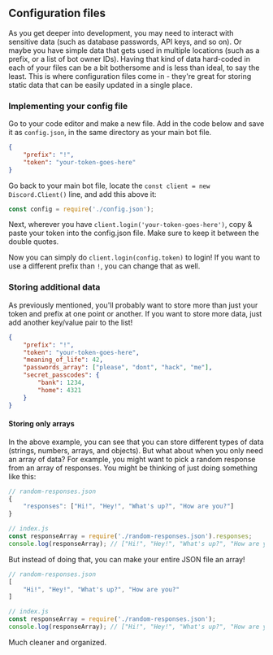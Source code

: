 ## Configuration files

As you get deeper into development, you may need to interact with sensitive data (such as database passwords, API keys, and so on). Or maybe you have simple data that gets used in multiple locations (such as a prefix, or a list of bot owner IDs). Having that kind of data hard-coded in each of your files can be a bit bothersome and is less than ideal, to say the least. This is where configuration files come in - they're great for storing static data that can be easily updated in a single place.

### Implementing your config file

Go to your code editor and make a new file. Add in the code below and save it as `config.json`, in the same directory as your main bot file.

```json
{
	"prefix": "!",
	"token": "your-token-goes-here"
}
```

Go back to your main bot file, locate the `const client = new Discord.Client()` line, and add this above it:

```js
const config = require('./config.json');
```

Next, wherever you have `client.login('your-token-goes-here')`, copy & paste your token into the config.json file. Make sure to keep it between the double quotes.

Now you can simply do `client.login(config.token)` to login! If you want to use a different prefix than `!`, you can change that as well.

### Storing additional data

As previously mentioned, you'll probably want to store more than just your token and prefix at one point or another. If you want to store more data, just add another key/value pair to the list!

```json
{
	"prefix": "!",
	"token": "your-token-goes-here",
	"meaning_of_life": 42,
	"passwords_array": ["please", "dont", "hack", "me"],
	"secret_passcodes": {
		"bank": 1234,
		"home": 4321
	}
}
```

#### Storing only arrays

In the above example, you can see that you can store different types of data (strings, numbers, arrays, and objects). But what about when you only need an array of data? For example, you might want to pick a random response from an array of responses. You might be thinking of just doing something like this:

```js
// random-responses.json
{
	"responses": ["Hi!", "Hey!", "What's up?", "How are you?"]
}

// index.js
const responseArray = require('./random-responses.json').responses;
console.log(responseArray); // ["Hi!", "Hey!", "What's up?", "How are you?"]
```

But instead of doing that, you can make your entire JSON file an array!

```js
// random-responses.json
[
	"Hi!", "Hey!", "What's up?", "How are you?"
]

// index.js
const responseArray = require('./random-responses.json');
console.log(responseArray); // ["Hi!", "Hey!", "What's up?", "How are you?"]
```

Much cleaner and organized.
